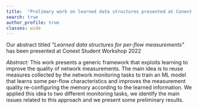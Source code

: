 ```yaml
---
title:  "Prelimary work on learned data structures presented at Conext SW 2022"
search: true
author_profile: true
classes: wide
---
```


Our abstract titled *"Learned data structures for per-flow measurements"* has been presented at Conext Student Workshop 2022

*Abstract:* This work presents a generic framework that exploits learning to improve the quality of network measurements. The main idea is to reuse measures collected by the network monitoring tasks to train an ML model that learns some per-flow characteristics and improves the measurement quality re-configuring the memory according to the learned information. We applied this idea to two different monitoring tasks, we identify the main issues related to this approach and we present some preliminary results.